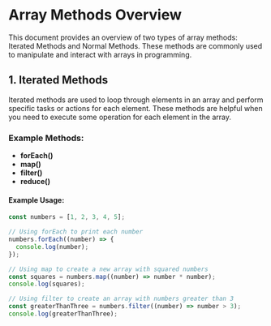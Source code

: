 # Array Methods Overview

This document provides an overview of two types of array methods: Iterated Methods and Normal Methods. These methods are commonly used to manipulate and interact with arrays in programming.

## 1. Iterated Methods

Iterated methods are used to loop through elements in an array and perform specific tasks or actions for each element. These methods are helpful when you need to execute some operation for each element in the array.

### Example Methods:

- **forEach()**
- **map()**
- **filter()**
- **reduce()**

#### Example Usage:

```javascript
const numbers = [1, 2, 3, 4, 5];

// Using forEach to print each number
numbers.forEach((number) => {
  console.log(number);
});

// Using map to create a new array with squared numbers
const squares = numbers.map((number) => number * number);
console.log(squares);

// Using filter to create an array with numbers greater than 3
const greaterThanThree = numbers.filter((number) => number > 3);
console.log(greaterThanThree);
```
